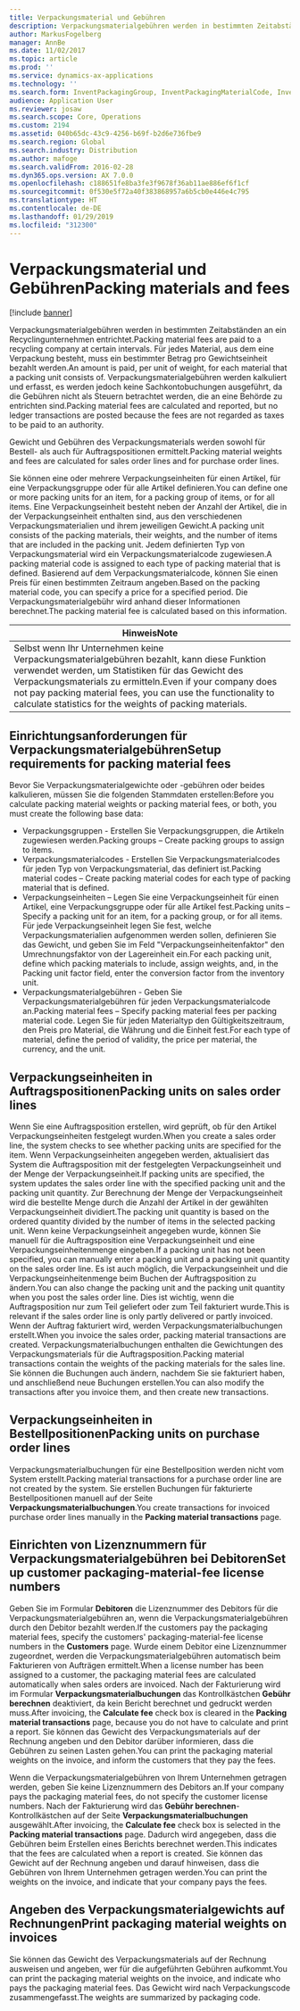 ```yaml
---
title: Verpackungsmaterial und Gebühren
description: Verpackungsmaterialgebühren werden in bestimmten Zeitabständen an ein Recyclingunternehmen entrichtet. Für jedes Material, aus dem eine Verpackung besteht, muss ein bestimmter Betrag pro Gewichtseinheit bezahlt werden. Verpackungsmaterialgebühren werden kalkuliert und erfasst, es werden jedoch keine Sachkontobuchungen ausgeführt, da die Gebühren nicht als Steuern betrachtet werden, die an eine Behörde zu entrichten sind.
author: MarkusFogelberg
manager: AnnBe
ms.date: 11/02/2017
ms.topic: article
ms.prod: ''
ms.service: dynamics-ax-applications
ms.technology: ''
ms.search.form: InventPackagingGroup, InventPackagingMaterialCode, InventPackagingMaterialFee, InventPackagingMaterialTrans, InventPackagingMaterialTransPurch, InventPackagingUnit
audience: Application User
ms.reviewer: josaw
ms.search.scope: Core, Operations
ms.custom: 2194
ms.assetid: 040b65dc-43c9-4256-b69f-b2d6e736fbe9
ms.search.region: Global
ms.search.industry: Distribution
ms.author: mafoge
ms.search.validFrom: 2016-02-28
ms.dyn365.ops.version: AX 7.0.0
ms.openlocfilehash: c188651fe8ba3fe3f9678f36ab11ae886ef6f1cf
ms.sourcegitcommit: 0f530e5f72a40f383868957a6b5cb0e446e4c795
ms.translationtype: HT
ms.contentlocale: de-DE
ms.lasthandoff: 01/29/2019
ms.locfileid: "312300"
---
```

# <a name="packing-materials-and-fees"></a><span data-ttu-id="c0fa7-105">Verpackungsmaterial und Gebühren</span><span class="sxs-lookup"><span data-stu-id="c0fa7-105">Packing materials and fees</span></span>

[!include [banner](../includes/banner.md)]

<span data-ttu-id="c0fa7-106">Verpackungsmaterialgebühren werden in bestimmten Zeitabständen an ein Recyclingunternehmen entrichtet.</span><span class="sxs-lookup"><span data-stu-id="c0fa7-106">Packing material fees are paid to a recycling company at certain intervals.</span></span> <span data-ttu-id="c0fa7-107">Für jedes Material, aus dem eine Verpackung besteht, muss ein bestimmter Betrag pro Gewichtseinheit bezahlt werden.</span><span class="sxs-lookup"><span data-stu-id="c0fa7-107">An amount is paid, per unit of weight, for each material that a packing unit consists of.</span></span> <span data-ttu-id="c0fa7-108">Verpackungsmaterialgebühren werden kalkuliert und erfasst, es werden jedoch keine Sachkontobuchungen ausgeführt, da die Gebühren nicht als Steuern betrachtet werden, die an eine Behörde zu entrichten sind.</span><span class="sxs-lookup"><span data-stu-id="c0fa7-108">Packing material fees are calculated and reported, but no ledger transactions are posted because the fees are not regarded as taxes to be paid to an authority.</span></span>

<span data-ttu-id="c0fa7-109">Gewicht und Gebühren des Verpackungsmaterials werden sowohl für Bestell- als auch für Auftragspositionen ermittelt.</span><span class="sxs-lookup"><span data-stu-id="c0fa7-109">Packing material weights and fees are calculated for sales order lines and for purchase order lines.</span></span>

<span data-ttu-id="c0fa7-110">Sie können eine oder mehrere Verpackungseinheiten für einen Artikel, für eine Verpackungsgruppe oder für alle Artikel definieren.</span><span class="sxs-lookup"><span data-stu-id="c0fa7-110">You can define one or more packing units for an item, for a packing group of items, or for all items.</span></span> <span data-ttu-id="c0fa7-111">Eine Verpackungseinheit besteht neben der Anzahl der Artikel, die in der Verpackungseinheit enthalten sind, aus den verschiedenen Verpackungsmaterialien und ihrem jeweiligen Gewicht.</span><span class="sxs-lookup"><span data-stu-id="c0fa7-111">A packing unit consists of the packing materials, their weights, and the number of items that are included in the packing unit.</span></span> <span data-ttu-id="c0fa7-112">Jedem definierten Typ von Verpackungsmaterial wird ein Verpackungsmaterialcode zugewiesen.</span><span class="sxs-lookup"><span data-stu-id="c0fa7-112">A packing material code is assigned to each type of packing material that is defined.</span></span> <span data-ttu-id="c0fa7-113">Basierend auf dem Verpackungsmaterialcode, können Sie einen Preis für einen bestimmten Zeitraum angeben.</span><span class="sxs-lookup"><span data-stu-id="c0fa7-113">Based on the packing material code, you can specify a price for a specified period.</span></span> <span data-ttu-id="c0fa7-114">Die Verpackungsmaterialgebühr wird anhand dieser Informationen berechnet.</span><span class="sxs-lookup"><span data-stu-id="c0fa7-114">The packing material fee is calculated based on this information.</span></span>

| <span data-ttu-id="c0fa7-115">**Hinweis**</span><span class="sxs-lookup"><span data-stu-id="c0fa7-115">**Note**</span></span>                                                                                                                                             |
|------------------------------------------------------------------------------------------------------------------------------------------------------|
| <span data-ttu-id="c0fa7-116">Selbst wenn Ihr Unternehmen keine Verpackungsmaterialgebühren bezahlt, kann diese Funktion verwendet werden, um Statistiken für das Gewicht des Verpackungsmaterials zu ermitteln.</span><span class="sxs-lookup"><span data-stu-id="c0fa7-116">Even if your company does not pay packing material fees, you can use the functionality to calculate statistics for the weights of packing materials.</span></span> |

## <a name="setup-requirements-for-packing-material-fees"></a><span data-ttu-id="c0fa7-117">Einrichtungsanforderungen für Verpackungsmaterialgebühren</span><span class="sxs-lookup"><span data-stu-id="c0fa7-117">Setup requirements for packing material fees</span></span>
<span data-ttu-id="c0fa7-118">Bevor Sie Verpackungsmaterialgewichte oder -gebühren oder beides kalkulieren, müssen Sie die folgenden Stammdaten erstellen:</span><span class="sxs-lookup"><span data-stu-id="c0fa7-118">Before you calculate packing material weights or packing material fees, or both, you must create the following base data:</span></span>

-   <span data-ttu-id="c0fa7-119">Verpackungsgruppen - Erstellen Sie Verpackungsgruppen, die Artikeln zugewiesen werden.</span><span class="sxs-lookup"><span data-stu-id="c0fa7-119">Packing groups – Create packing groups to assign to items.</span></span>
-   <span data-ttu-id="c0fa7-120">Verpackungsmaterialcodes - Erstellen Sie Verpackungsmaterialcodes für jeden Typ von Verpackungsmaterial, das definiert ist.</span><span class="sxs-lookup"><span data-stu-id="c0fa7-120">Packing material codes – Create packing material codes for each type of packing material that is defined.</span></span>
-   <span data-ttu-id="c0fa7-121">Verpackungseinheiten – Legen Sie eine Verpackungseinheit für einen Artikel, eine Verpackungsgruppe oder für alle Artikel fest.</span><span class="sxs-lookup"><span data-stu-id="c0fa7-121">Packing units – Specify a packing unit for an item, for a packing group, or for all items.</span></span> <span data-ttu-id="c0fa7-122">Für jede Verpackungseinheit legen Sie fest, welche Verpackungsmaterialien aufgenommen werden sollen, definieren Sie das Gewicht, und geben Sie im Feld "Verpackungseinheitenfaktor" den Umrechnungsfaktor von der Lagereinheit ein.</span><span class="sxs-lookup"><span data-stu-id="c0fa7-122">For each packing unit, define which packing materials to include, assign weights, and, in the Packing unit factor field, enter the conversion factor from the inventory unit.</span></span>
-   <span data-ttu-id="c0fa7-123">Verpackungsmaterialgebühren - Geben Sie Verpackungsmaterialgebühren für jeden Verpackungsmaterialcode an.</span><span class="sxs-lookup"><span data-stu-id="c0fa7-123">Packing material fees – Specify packing material fees per packing material code.</span></span> <span data-ttu-id="c0fa7-124">Legen Sie für jeden Materialtyp den Gültigkeitszeitraum, den Preis pro Material, die Währung und die Einheit fest.</span><span class="sxs-lookup"><span data-stu-id="c0fa7-124">For each type of material, define the period of validity, the price per material, the currency, and the unit.</span></span>

## <a name="packing-units-on-sales-order-lines"></a><span data-ttu-id="c0fa7-125">Verpackungseinheiten in Auftragspositionen</span><span class="sxs-lookup"><span data-stu-id="c0fa7-125">Packing units on sales order lines</span></span>
<span data-ttu-id="c0fa7-126">Wenn Sie eine Auftragsposition erstellen, wird geprüft, ob für den Artikel Verpackungseinheiten festgelegt wurden.</span><span class="sxs-lookup"><span data-stu-id="c0fa7-126">When you create a sales order line, the system checks to see whether packing units are specified for the item.</span></span> <span data-ttu-id="c0fa7-127">Wenn Verpackungseinheiten angegeben werden, aktualisiert das System die Auftragsposition mit der festgelegten Verpackungseinheit und der Menge der Verpackungseinheit.</span><span class="sxs-lookup"><span data-stu-id="c0fa7-127">If packing units are specified, the system updates the sales order line with the specified packing unit and the packing unit quantity.</span></span> <span data-ttu-id="c0fa7-128">Zur Berechnung der Menge der Verpackungseinheit wird die bestellte Menge durch die Anzahl der Artikel in der gewählten Verpackungseinheit dividiert.</span><span class="sxs-lookup"><span data-stu-id="c0fa7-128">The packing unit quantity is based on the ordered quantity divided by the number of items in the selected packing unit.</span></span> <span data-ttu-id="c0fa7-129">Wenn keine Verpackungseinheit angegeben wurde, können Sie manuell für die Auftragsposition eine Verpackungseinheit und eine Verpackungseinheitenmenge eingeben.</span><span class="sxs-lookup"><span data-stu-id="c0fa7-129">If a packing unit has not been specified, you can manually enter a packing unit and a packing unit quantity on the sales order line.</span></span> <span data-ttu-id="c0fa7-130">Es ist auch möglich, die Verpackungseinheit und die Verpackungseinheitenmenge beim Buchen der Auftragsposition zu ändern.</span><span class="sxs-lookup"><span data-stu-id="c0fa7-130">You can also change the packing unit and the packing unit quantity when you post the sales order line.</span></span> <span data-ttu-id="c0fa7-131">Dies ist wichtig, wenn die Auftragsposition nur zum Teil geliefert oder zum Teil fakturiert wurde.</span><span class="sxs-lookup"><span data-stu-id="c0fa7-131">This is relevant if the sales order line is only partly delivered or partly invoiced.</span></span> <span data-ttu-id="c0fa7-132">Wenn der Auftrag fakturiert wird, werden Verpackungsmaterialbuchungen erstellt.</span><span class="sxs-lookup"><span data-stu-id="c0fa7-132">When you invoice the sales order, packing material transactions are created.</span></span> <span data-ttu-id="c0fa7-133">Verpackungsmaterialbuchungen enthalten die Gewichtungen des Verpackungsmaterials für die Auftragsposition.</span><span class="sxs-lookup"><span data-stu-id="c0fa7-133">Packing material transactions contain the weights of the packing materials for the sales line.</span></span> <span data-ttu-id="c0fa7-134">Sie können die Buchungen auch ändern, nachdem Sie sie fakturiert haben, und anschließend neue Buchungen erstellen.</span><span class="sxs-lookup"><span data-stu-id="c0fa7-134">You can also modify the transactions after you invoice them, and then create new transactions.</span></span>

## <a name="packing-units-on-purchase-order-lines"></a><span data-ttu-id="c0fa7-135">Verpackungseinheiten in Bestellpositionen</span><span class="sxs-lookup"><span data-stu-id="c0fa7-135">Packing units on purchase order lines</span></span>
<span data-ttu-id="c0fa7-136">Verpackungsmaterialbuchungen für eine Bestellposition werden nicht vom System erstellt.</span><span class="sxs-lookup"><span data-stu-id="c0fa7-136">Packing material transactions for a purchase order line are not created by the system.</span></span> <span data-ttu-id="c0fa7-137">Sie erstellen Buchungen für fakturierte Bestellpositionen manuell auf der Seite **Verpackungsmaterialbuchungen**.</span><span class="sxs-lookup"><span data-stu-id="c0fa7-137">You create transactions for invoiced purchase order lines manually in the **Packing material transactions** page.</span></span>

## <a name="set-up-customer-packaging-material-fee-license-numbers"></a><span data-ttu-id="c0fa7-138">Einrichten von Lizenznummern für Verpackungsmaterialgebühren bei Debitoren</span><span class="sxs-lookup"><span data-stu-id="c0fa7-138">Set up customer packaging-material-fee license numbers</span></span>
<span data-ttu-id="c0fa7-139">Geben Sie im Formular **Debitoren** die Lizenznummer des Debitors für die Verpackungsmaterialgebühren an, wenn die Verpackungsmaterialgebühren durch den Debitor bezahlt werden.</span><span class="sxs-lookup"><span data-stu-id="c0fa7-139">If the customers pay the packaging material fees, specify the customers' packaging-material-fee license numbers in the **Customers** page.</span></span> <span data-ttu-id="c0fa7-140">Wurde einem Debitor eine Lizenznummer zugeordnet, werden die Verpackungsmaterialgebühren automatisch beim Fakturieren von Aufträgen ermittelt.</span><span class="sxs-lookup"><span data-stu-id="c0fa7-140">When a license number has been assigned to a customer, the packaging material fees are calculated automatically when sales orders are invoiced.</span></span> <span data-ttu-id="c0fa7-141">Nach der Fakturierung wird im Formular **Verpackungsmaterialbuchungen** das Kontrollkästchen **Gebühr berechnen** deaktiviert, da kein Bericht berechnet und gedruckt werden muss.</span><span class="sxs-lookup"><span data-stu-id="c0fa7-141">After invoicing, the **Calculate fee** check box is cleared in the **Packing material transactions** page, because you do not have to calculate and print a report.</span></span> <span data-ttu-id="c0fa7-142">Sie können das Gewicht des Verpackungsmaterials auf der Rechnung angeben und den Debitor darüber informieren, dass die Gebühren zu seinen Lasten gehen.</span><span class="sxs-lookup"><span data-stu-id="c0fa7-142">You can print the packaging material weights on the invoice, and inform the customers that they pay the fees.</span></span> 

<span data-ttu-id="c0fa7-143">Wenn die Verpackungsmaterialgebühren von Ihrem Unternehmen getragen werden, geben Sie keine Lizenznummern des Debitors an.</span><span class="sxs-lookup"><span data-stu-id="c0fa7-143">If your company pays the packaging material fees, do not specify the customer license numbers.</span></span> <span data-ttu-id="c0fa7-144">Nach der Fakturierung wird das **Gebühr berechnen**-Kontrollkästchen auf der Seite **Verpackungsmaterialbuchungen** ausgewählt.</span><span class="sxs-lookup"><span data-stu-id="c0fa7-144">After invoicing, the **Calculate fee** check box is selected in the **Packing material transactions** page.</span></span> <span data-ttu-id="c0fa7-145">Dadurch wird angegeben, dass die Gebühren beim Erstellen eines Berichts berechnet werden.</span><span class="sxs-lookup"><span data-stu-id="c0fa7-145">This indicates that the fees are calculated when a report is created.</span></span> <span data-ttu-id="c0fa7-146">Sie können das Gewicht auf der Rechnung angeben und darauf hinweisen, dass die Gebühren von Ihrem Unternehmen getragen werden.</span><span class="sxs-lookup"><span data-stu-id="c0fa7-146">You can print the weights on the invoice, and indicate that your company pays the fees.</span></span>

## <a name="print-packaging-material-weights-on-invoices"></a><span data-ttu-id="c0fa7-147">Angeben des Verpackungsmaterialgewichts auf Rechnungen</span><span class="sxs-lookup"><span data-stu-id="c0fa7-147">Print packaging material weights on invoices</span></span>
<span data-ttu-id="c0fa7-148">Sie können das Gewicht des Verpackungsmaterials auf der Rechnung ausweisen und angeben, wer für die aufgeführten Gebühren aufkommt.</span><span class="sxs-lookup"><span data-stu-id="c0fa7-148">You can print the packaging material weights on the invoice, and indicate who pays the packaging material fees.</span></span> <span data-ttu-id="c0fa7-149">Das Gewicht wird nach Verpackungscode zusammengefasst.</span><span class="sxs-lookup"><span data-stu-id="c0fa7-149">The weights are summarized by packaging code.</span></span>





